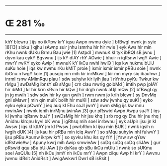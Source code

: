 ___
# Œ 281 ‰
---
khY bIcwru ] ijs no ik®pw krY iqsu Awpn nwmu dyie ] bfBwgI nwnk jn
syie ]8]13] sloku ] qjhu isAwnp suir jnhu ismrhu hir hir rwie ]
eyk Aws hir min rKhu nwnk dUKu Brmu Bau jwie ]1] AstpdI ] mwnuK
kI tyk ibRQI sB jwnu ] dyvn kau eykY Bgvwnu ] ijs kY dIAY rhY AGwie ]
bhuir n iqRsnw lwgY Awie ] mwrY rwKY eyko Awip ] mwnuK kY ikCu nwhI hwiQ
] iqs kw hukmu bUiJ suKu hoie ] iqs kw nwmu rKu kMiT proie ] ismir
ismir ismir pRBu soie ] nwnk ibGnu n lwgY koie ]1] ausqiq mn mih
kir inrMkwr ] kir mn myry siq ibauhwr ] inrml rsnw AMimRqu pIau ]
sdw suhylw kir lyih jIau ] nYnhu pyKu Twkur kw rMgu ] swDsMig ibnsY sB
sMgu ] crn clau mwrig goibMd ] imtih pwp jpIAY hir ibMd ] kr hir
krm sRvin hir kQw ] hir drgh nwnk aUjl mQw ]2] bfBwgI qy jn
jg mwih ] sdw sdw hir ky gun gwih ] rwm nwm jo krih bIcwr ] sy
DnvMq gnI sMswr ] min qin muiK bolih hir muKI ] sdw sdw jwnhu qy
suKI ] eyko eyku eyku pCwnY ] ieq auq kI Ehu soJI jwnY ] nwm sMig ijs kw
mnu mwinAw ] nwnk iqnih inrMjnu jwinAw ]3] gur pRswid Awpn Awpu
suJY ] iqs kI jwnhu iqRsnw buJY ] swDsMig hir hir jsu khq ] srb rog
qy Ehu hir jnu rhq ] Anidnu kIrqnu kyvl bK´wnu ] igRhsq mih soeI
inrbwnu ] eyk aUpir ijsu jn kI Awsw ] iqs kI ktIAY jm kI Pwsw ]
pwrbRhm kI ijsu min BUK ] nwnk iqsih n lwgih dUK ]4] ijs kau hir
pRBu min iciq AwvY ] so sMqu suhylw nhI fulwvY ] ijsu pRBu Apunw ikrpw krY
] so syvku khu iks qy frY ] jYsw sw qYsw idRstwieAw ] Apuny kwrj mih
Awip smwieAw ] soDq soDq soDq sIiJAw ] gur pRswid qqu sBu bUiJAw ]
jb dyKau qb sBu ikCu mUlu ] nwnk so sUKmu soeI AsQUlu ]5] nh ikCu
jnmY nh ikCu mrY ] Awpn cilqu Awp hI krY ] Awvnu jwvnu idRsit
AnidRsit ] AwigAwkwrI DwrI sB isRsit ]
####
